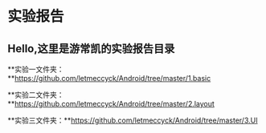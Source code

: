 # 实验报告

## Hello,这里是游常凯的实验报告目录 



**实验一文件夹：**https://github.com/letmeccyck/Android/tree/master/1.basic

**实验二文件夹：**https://github.com/letmeccyck/Android/tree/master/2.layout

**实验三文件夹：**https://github.com/letmeccyck/Android/tree/master/3.UI

